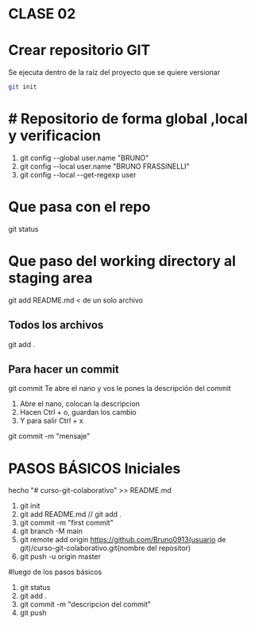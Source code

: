 # CLASE 02

# Crear repositorio GIT
Se ejecuta dentro de la raíz del proyecto que se quiere versionar
```bash
git init
```
# # Repositorio de forma global ,local y verificacion
1. git config --global user.name "BRUNO"
2. git config --local user.name "BRUNO FRASSINELLI"
3. git config --local --get-regexp user

# Que pasa con el repo

git status


# Que paso del working directory al staging area
git add README.md < de un solo archivo

## Todos los archivos
git add .

## Para hacer un commit
git commit
Te abre el nano y vos le pones la descripción del commit
1. Abre el nano, colocan la descripcion
2. Hacen Ctrl + o, guardan los cambio
3. Y para salir Ctrl + x

git commit -m "mensaje"

# PASOS BÁSICOS Iniciales

hecho "# curso-git-colaborativo" >> README.md
1. git init
2. git add README.md // git add .
3. git commit -m "first commit"
4. git branch -M main
5. git remote add origin https://github.com/Bruno0913(usuario de git)/curso-git-colaborativo.git(nombre del repositor)
6. git push -u origin master

#luego de los pasos básicos

1. git status
2. git add .
3. git commit -m "descripcion del commit"
4. git push